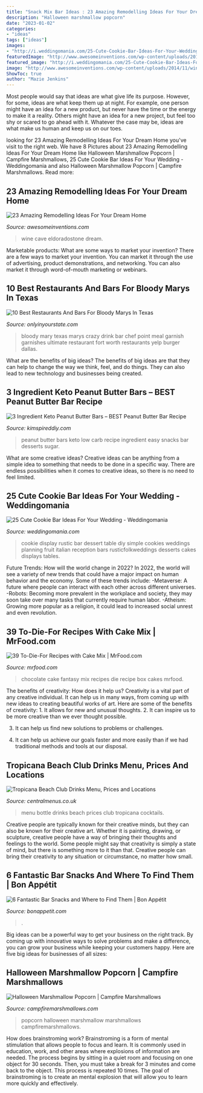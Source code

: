 ```yaml
---
title: "Snack Mix Bar Ideas : 23 Amazing Remodelling Ideas For Your Dream Home"
description: "Halloween marshmallow popcorn"
date: "2023-01-02"
categories:
- "ideas"
tags: ["ideas"]
images:
- "http://i.weddingomania.com/25-Cute-Cookie-Bar-Ideas-For-Your-Wedding2.jpg"
featuredImage: "http://www.awesomeinventions.com/wp-content/uploads/2014/11/wine-cave.jpg"
featured_image: "http://i.weddingomania.com/25-Cute-Cookie-Bar-Ideas-For-Your-Wedding2.jpg"
image: "http://www.awesomeinventions.com/wp-content/uploads/2014/11/wine-cave.jpg"
ShowToc: true
author: "Mazie Jenkins"
---
```



Most people would say that ideas are what give life its purpose. However, for some, ideas are what keep them up at night. For example, one person might have an idea for a new product, but never have the time or the energy to make it a reality. Others might have an idea for a new project, but feel too shy or scared to go ahead with it. Whatever the case may be, ideas are what make us human and keep us on our toes.

	

		
looking for 23 Amazing Remodelling Ideas For Your Dream Home you've visit to the right web. We have 8 Pictures about 23 Amazing Remodelling Ideas For Your Dream Home like Halloween Marshmallow Popcorn | Campfire Marshmallows, 25 Cute Cookie Bar Ideas For Your Wedding - Weddingomania and also Halloween Marshmallow Popcorn | Campfire Marshmallows. Read more:
		
    
## 23 Amazing Remodelling Ideas For Your Dream Home

<img loading=lazy src="http://www.awesomeinventions.com/wp-content/uploads/2014/11/wine-cave.jpg" onerror="this.onerror=null;this.src='https://tse2.mm.bing.net/th?id=OIP.yam3-YpRjdYM9OpA1hWnNADLEy&amp;pid=15.1';" alt="23 Amazing Remodelling Ideas For Your Dream Home">

_Source: awesomeinventions.com_

>wine cave eldoradostone dream. 

	

Marketable products: What are some ways to market your invention?
There are a few ways to market your invention. You can market it through the use of advertising, product demonstrations, and networking. You can also market it through word-of-mouth marketing or webinars.

    
## 10 Best Restaurants And Bars For Bloody Marys In Texas

<img loading=lazy src="http://cdn.onlyinyourstate.com/wp-content/uploads/2017/01/chef-point2.jpg" onerror="this.onerror=null;this.src='https://tse3.mm.bing.net/th?id=OIP.UQSAJXFtOxmNmS8_RtPVFwHaLH&amp;pid=15.1';" alt="10 Best Restaurants And Bars For Bloody Marys In Texas">

_Source: onlyinyourstate.com_

>bloody mary texas marys crazy drink bar chef point meal garnish garnishes ultimate restaurant fort worth restaurants yelp burger dallas. 

	

What are the benefits of big ideas?
The benefits of big ideas are that they can help to change the way we think, feel, and do things. They can also lead to new technology and businesses being created.

    
## 3 Ingredient Keto Peanut Butter Bars – BEST Peanut Butter Bar Recipe

<img loading=lazy src="https://kimspireddiy.com/wp-content/uploads/2020/05/keto-3-ingredient-peanut-butter-bars_low-carb-1-1.jpg" onerror="this.onerror=null;this.src='https://tse4.mm.bing.net/th?id=OIP.0Ii0T_PYhf0WOnzCelotAgHaLH&amp;pid=15.1';" alt="3 Ingredient Keto Peanut Butter Bars – BEST Peanut Butter Bar Recipe">

_Source: kimspireddiy.com_

>peanut butter bars keto low carb recipe ingredient easy snacks bar desserts sugar. 

	

What are some creative ideas?
Creative ideas can be anything from a simple idea to something that needs to be done in a specific way. There are endless possibilities when it comes to creative ideas, so there is no need to feel limited.

    
## 25 Cute Cookie Bar Ideas For Your Wedding - Weddingomania

<img loading=lazy src="http://i.weddingomania.com/25-Cute-Cookie-Bar-Ideas-For-Your-Wedding2.jpg" onerror="this.onerror=null;this.src='https://tse4.mm.bing.net/th?id=OIP.XiHrGXLdBGWJcpgYGV2WDwAAAA&amp;pid=15.1';" alt="25 Cute Cookie Bar Ideas For Your Wedding - Weddingomania">

_Source: weddingomania.com_

>cookie display rustic bar dessert table diy simple cookies weddings planning fruit italian reception bars rusticfolkweddings desserts cakes displays tables. 

	

Future Trends: How will the world change in 2022?
In 2022, the world will see a variety of new trends that could have a major impact on human behavior and the economy. Some of these trends include: 
-Metaverse: A future where people can interact with each other across different universes. 
-Robots: Becoming more prevalent in the workplace and society, they may soon take over many tasks that currently require human labor. 
-Atheism: Growing more popular as a religion, it could lead to increased social unrest and even revolution.

    
## 39 To-Die-For Recipes With Cake Mix | MrFood.com

<img loading=lazy src="https://irepo.primecp.com/2015/06/224464/Chocolate-Fantasy_ExtraLarge1000_ID-1043255.jpg?v=1043255" onerror="this.onerror=null;this.src='https://tse4.mm.bing.net/th?id=OIP.wtUI6vDMAPu9V6q_J8hONAHaE8&amp;pid=15.1';" alt="39 To-Die-For Recipes with Cake Mix | MrFood.com">

_Source: mrfood.com_

>chocolate cake fantasy mix recipes die recipe box cakes mrfood. 

	

The benefits of creativity: How does it help us?
Creativity is a vital part of any creative individual. It can help us in many ways, from coming up with new ideas to creating beautiful works of art. Here are some of the benefits of creativity: 1. It allows for new and unusual thoughts.
2. It can inspire us to be more creative than we ever thought possible.

3. It can help us find new solutions to problems or challenges.

4. It can help us achieve our goals faster and more easily than if we had traditional methods and tools at our disposal.

    
## Tropicana Beach Club Drinks Menu, Prices And Locations

<img loading=lazy src="http://centralmenus.co.uk/wp-content/uploads/2019/02/Bottle-Menu-1.jpg" onerror="this.onerror=null;this.src='https://tse4.mm.bing.net/th?id=OIP.aZe7s7GmutQRqUfRNgUKUgHaMW&amp;pid=15.1';" alt="Tropicana Beach Club Drinks Menu, Prices and Locations">

_Source: centralmenus.co.uk_

>menu bottle drinks beach prices club tropicana cocktails. 

	

Creative people are typically known for their creative minds, but they can also be known for their creative art. Whether it is painting, drawing, or sculpture, creative people have a way of bringing their thoughts and feelings to the world. Some people might say that creativity is simply a state of mind, but there is something more to it than that. Creative people can bring their creativity to any situation or circumstance, no matter how small.

    
## 6 Fantastic Bar Snacks And Where To Find Them | Bon Appétit

<img loading=lazy src="https://assets.bonappetit.com/photos/57f4f81b480130611812750d/master/pass/bar-snack-billy-sunday-pork-rinds-cocktail.jpg" onerror="this.onerror=null;this.src='https://tse4.mm.bing.net/th?id=OIP.u9zg6xr4kCzvLogKoluvsgHaFC&amp;pid=15.1';" alt="6 Fantastic Bar Snacks and Where to Find Them | Bon Appétit">

_Source: bonappetit.com_

>. 

	

Big ideas can be a powerful way to get your business on the right track. By coming up with innovative ways to solve problems and make a difference, you can grow your business while keeping your customers happy. Here are five big ideas for businesses of all sizes: 

    
## Halloween Marshmallow Popcorn | Campfire Marshmallows

<img loading=lazy src="https://www.campfiremarshmallows.com/wp-content/uploads/2015/10/Halloween-Marshmallow-Popcorn.jpg" onerror="this.onerror=null;this.src='https://tse3.mm.bing.net/th?id=OIP.1aLO5fQYhizwX1f81yJAhgHaKx&amp;pid=15.1';" alt="Halloween Marshmallow Popcorn | Campfire Marshmallows">

_Source: campfiremarshmallows.com_

>popcorn halloween marshmallow marshmallows campfiremarshmallows. 

	

How does brainstroming work?
Brainstroming is a form of mental stimulation that allows people to focus and learn. It is commonly used in education, work, and other areas where explosions of information are needed. The process begins by sitting in a quiet room and focusing on one object for 30 seconds. Then, you must take a break for 3 minutes and come back to the object. This process is repeated 10 times. The goal of brainstroming is to create an mental explosion that will allow you to learn more quickly and effectively.

